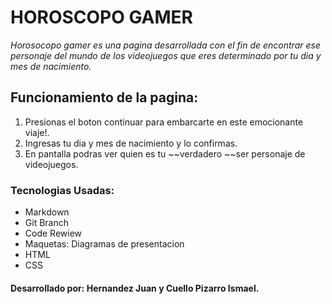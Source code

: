 # HOROSCOPO GAMER
 
*Horosocopo gamer es una pagina desarrollada con el fin de encontrar ese personaje del mundo de los videojuegos
que eres determinado por tu dia y mes de nacimiento.*

## Funcionamiento de la pagina:

1. Presionas el boton continuar para embarcarte en este emocionante viaje!.
2. Ingresas tu dia y mes de nacimiento y lo confirmas.
3. En pantalla podras ver quien es tu ~~verdadero ~~ser personaje de videojuegos.

### Tecnologias Usadas:

- Markdown
- Git Branch
- Code Rewiew
- Maquetas: Diagramas de presentacion
- HTML
- CSS



#### Desarrollado por: Hernandez Juan y Cuello Pizarro Ismael.
